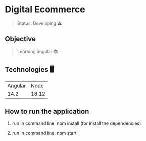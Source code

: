# Digital Ecommerce

> Status: Developing ⚠️

## Objective

> Learning angular 📚

## Technologies 🖥️

<table>
    <tr>
        <td>Angular</td>
        <td>Node</td>
    </tr>
    <tr>
        <td>14.2</td>
        <td>18.12</td>
    </tr>
</table>

## How to run the application

1) run in command line: npm install (for install the dependencies)

2) run in command line: npm start